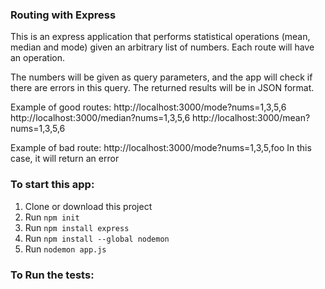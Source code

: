 ### Routing with Express

This is an express application that performs statistical operations (mean, median and mode) given an arbitrary list of numbers. Each route will have an operation. 

The numbers will be given as query parameters, and the app will check if there are errors in this query. The returned results will be in JSON format.

Example of good routes:
http://localhost:3000/mode?nums=1,3,5,6
http://localhost:3000/median?nums=1,3,5,6
http://localhost:3000/mean?nums=1,3,5,6

Example of bad route:
http://localhost:3000/mode?nums=1,3,5,foo
In this case, it will return an error

### To start this app:

1. Clone or download this project
2. Run `npm init`
3. Run `npm install express`
4. Run `npm install --global nodemon`
5. Run `nodemon app.js`


### To Run the tests:

